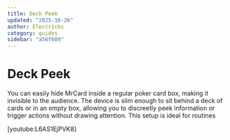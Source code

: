 ```yaml
---
title: Deck Peek
updated: "2025-10-26"
author: Electricks
category: guides
sidebar: "a56f609"
---
```


# Deck Peek

You can easily hide MrCard inside a regular poker card box, making it invisible to the audience. The device is slim enough to sit behind a deck of cards or in an empty box, allowing you to discreetly peek information or trigger actions without drawing attention. This setup is ideal for routines

[youtube:L6AS1EjPVK8]
